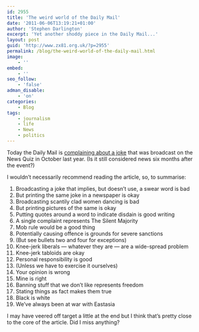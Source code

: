```yaml
---
id: 2955
title: 'The weird world of the Daily Mail'
date: '2011-06-06T13:19:21+01:00'
author: 'Stephen Darlington'
excerpt: 'Yet another shoddy piece in the Daily Mail...'
layout: post
guid: 'http://www.zx81.org.uk/?p=2955'
permalink: /blog/the-weird-world-of-the-daily-mail.html
image:
    - ''
embed:
    - ''
seo_follow:
    - 'false'
adman_disable:
    - 'on'
categories:
    - Blog
tags:
    - journalism
    - life
    - News
    - politics
---
```


Today the Daily Mail is [complaining about a joke](http://www.dailymail.co.uk/debate/article-1394679/BEL-MOONEY-Prime-time-smut-vile-obscenities-Radio-4-smug-elite-sneer-silent-majority.html) that was broadcast on the News Quiz in October last year. (Is it still considered news six months after the event?)

I wouldn’t necessarily recommend reading the article, so, to summarise:

1. Broadcasting a joke that implies, but doesn’t use, a swear word is bad
2. But printing the same joke in a newspaper is okay
3. Broadcasting scantily clad women dancing is bad
4. But printing pictures of the same is okay
5. Putting quotes around a word to indicate disdain is good writing
6. A single complaint represents The Silent Majority
7. Mob rule would be a good thing
8. Potentially causing offence is grounds for severe sanctions
9. (But see bullets two and four for exceptions)
10. Knee-jerk liberals — whatever they are — are a wide-spread problem
11. Knee-jerk tabloids are okay
12. Personal responsibility is good
13. (Unless we have to exercise it ourselves)
14. Your opinion is wrong
15. Mine is right
16. Banning stuff that we don’t like represents freedom
17. Stating things as fact makes them true
18. Black is white
19. We’ve always been at war with Eastasia

I may have veered off target a little at the end but I think that’s pretty close to the core of the article. Did I miss anything?